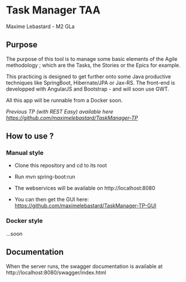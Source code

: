 # Task Manager TAA
Maxime Lebastard - M2 GLa

## Purpose
The purpose of this tool is to manage some basic elements of the Agile methodology ; which are the Tasks, the Stories or the Epics for example.

This practicing is designed to get further onto some Java productive techniques like SpringBoot, Hibernate/JPA or Jax-RS. The front-end is developped with AngularJS and Bootstrap - and will soon use GWT.

All this app will be runnable from a Docker soon.

_Previous TP (with REST Easy) available here https://github.com/maximelebastard/TaskManager-TP_

## How to use ?

### Manual style

* Clone this repository and cd to its root
* Run mvn spring-boot:run
* The webservices will be available on http://localhost:8080

* You can then get the GUI here: https://github.com/maximelebastard/TaskManager-TP-GUI

### Docker style

...soon

## Documentation

When the server runs, the swagger documentation is available at http://localhost:8080/swagger/index.html